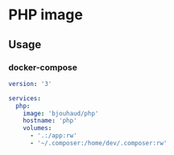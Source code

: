 # PHP image

## Usage

### docker-compose

```yaml
version: '3'

services:
  php:
    image: 'bjouhaud/php'
    hostname: 'php'
    volumes:
      - '.:/app:rw'
      - '~/.composer:/home/dev/.composer:rw'
```
